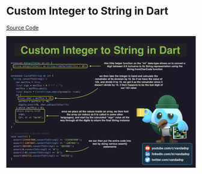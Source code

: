 # Custom Integer to String in Dart

[Source Code](custom-integer-to-string-in-dart.dart)

![](custom-integer-to-string-in-dart.jpg)

